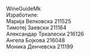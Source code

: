 WineGuideMk</br>
Изработиле:</br>
Марија Велковска 211525</br>
Тимотеј Заевски 211164</br>
Александар Тркалески 216126</br>
Ангела Бојкова 216048</br>
Моника Денчевска 211199</br>

